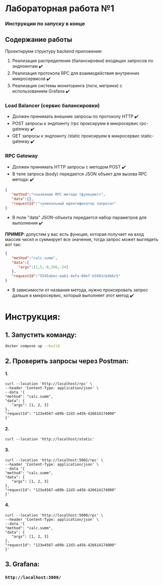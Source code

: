 # Лабораторная работа №1

### Инструкции по запуску в конце

## Содержание работы

Проектируем структуру backend приложения: 

1. Реализация распределения (балансировки) входящих запросов по эндпоинтам :heavy_check_mark:
2. Реализация протокола RPC для взаимодействия внутренних микросервисов :heavy_check_mark:
3. Реализация системы мониторинга (логи, метрики) с использованием Grafana :heavy_check_mark:

### Load Balancer (сервис балансировки)
- Должен принимать внешние запросы по протоколу HTTP :heavy_check_mark:
- POST запросы к эндпоинту /rpc проксируем в микросервис rpc-gateway :heavy_check_mark:
- GET запросы к эндпоинту /static проксируем в микросервис static-gateway :heavy_check_mark:

### RPC Gateway
- Должен принимать HTTP запросы с методом POST :heavy_check_mark:
- В теле запроса (body) передается JSON объект для вызова RPC метода: :heavy_check_mark:
```json
{
   "method":"<название RPC метода (функции)>",
   "data":{},
   "requestId":"<уникальный идентификатор запроса>"
}
```
- В поле "data" JSON-объекта передается набор параметров для выполнения :heavy_check_mark:
  
**ПРИМЕР**: допустим у вас есть функция, которая получает на вход массив чисел и суммирует все значения, тогда запрос может выглядеть вот так:
```json
{
   "method":"calc.summ",
   "data":{
      "args":[1,5,-8,156,-24]
   },
   "requestId":"5545abec-aab1-4efa-80ef-b3491cb4b6c5"
}
```
- В зависимости от названия метода, нужно проксировать запрос дальше в микросервис, который выполняет этот метод :heavy_check_mark:


# Инструкция:
## 1. Запустить команду:
```bash
docker compose up --build
```

## 2. Проверить запросы через Postman:
#### 1. 
   ```
   curl --location 'http://localhost/rpc' \
   --header 'Content-Type: application/json' \
   --data '{
   "method": "calc.summ",
   "data": {
      "args": [1, 2, 3]
   },
   "requestId": "123e4567-e89b-12d3-a456-426614174000"
   }'
   ```

#### 2. 
   ```
   curl --location 'http://localhost/static'
   ```

#### 3.
   ```
   curl --location 'http://localhost:5002/rpc' \
   --header 'Content-Type: application/json' \
   --data '{
   "method": "calc.summ",
   "data": {
      "args": [1, 2, 3]
   },
   "requestId": "123e4567-e89b-12d3-a456-426614174000"
   }'
   ```

#### 4.
   ```
   curl --location 'http://localhost:5000/rpc' \
   --header 'Content-Type: application/json' \
   --data '{
   "method": "calc.summ",
   "data": {
      "args": [1, 2, 3]
   },
   "requestId": "123e4567-e89b-12d3-a456-426614174000"
   }'
   ```


## 3. Grafana:
### ``` http://localhost:3000/ ```
